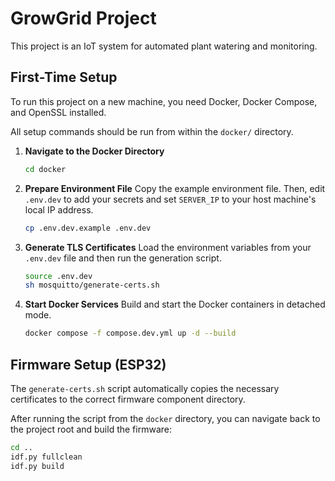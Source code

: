 # GrowGrid Project

This project is an IoT system for automated plant watering and monitoring.

## First-Time Setup

To run this project on a new machine, you need Docker, Docker Compose, and OpenSSL installed.

All setup commands should be run from within the `docker/` directory.

1.  **Navigate to the Docker Directory**
    ```bash
    cd docker
    ```

2.  **Prepare Environment File**
    Copy the example environment file. Then, edit `.env.dev` to add your secrets and set `SERVER_IP` to your host machine's local IP address.
    ```bash
    cp .env.dev.example .env.dev
    ```

3.  **Generate TLS Certificates**
    Load the environment variables from your `.env.dev` file and then run the generation script.
    ```bash
    source .env.dev
    sh mosquitto/generate-certs.sh
    ```

4.  **Start Docker Services**
    Build and start the Docker containers in detached mode.
    ```bash
    docker compose -f compose.dev.yml up -d --build
    ```

## Firmware Setup (ESP32)

The `generate-certs.sh` script automatically copies the necessary certificates to the correct firmware component directory.

After running the script from the `docker` directory, you can navigate back to the project root and build the firmware:
```bash
cd ..
idf.py fullclean
idf.py build
```